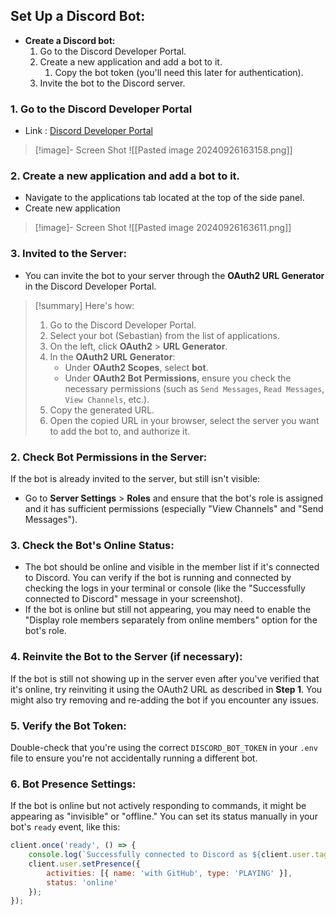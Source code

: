 ## Set Up a Discord Bot:

- **Create a Discord bot:**
    1. Go to the Discord Developer Portal.
    2. Create a new application and add a bot to it.
        1. Copy the bot token (you'll need this later for authentication).
    3. Invite the bot to the Discord server.

### 1. Go to the Discord Developer Portal
- Link : [Discord Developer Portal](https://discord.com/developers/docs/intro)
>[!image]- Screen Shot
>![[Pasted image 20240926163158.png]]

### 2. Create a new application and add a bot to it.
- Navigate to the applications tab located at the top of the side panel.
- Create new application
> [!image]- Screen Shot
> ![[Pasted image 20240926163611.png]]


### 3. Invited to the Server:

- You can invite the bot to your server through the **OAuth2 URL Generator** in the Discord Developer Portal.

> [!summary] Here's how:
> 
> 1. Go to the Discord Developer Portal.
> 2. Select your bot (Sebastian) from the list of applications.
> 3. On the left, click **OAuth2** > **URL Generator**.
> 4. In the **OAuth2 URL Generator**:
>     - Under **OAuth2 Scopes**, select **bot**.
>     - Under **OAuth2 Bot Permissions**, ensure you check the necessary permissions (such as `Send Messages`, `Read Messages`, `View Channels`, etc.).
> 5. Copy the generated URL.
> 6. Open the copied URL in your browser, select the server you want to add the bot to, and authorize it.

### 2. Check Bot Permissions in the Server:

If the bot is already invited to the server, but still isn't visible:

- Go to **Server Settings** > **Roles** and ensure that the bot's role is assigned and it has sufficient permissions (especially "View Channels" and "Send Messages").

### 3. Check the Bot's Online Status:

- The bot should be online and visible in the member list if it's connected to Discord. You can verify if the bot is running and connected by checking the logs in your terminal or console (like the "Successfully connected to Discord" message in your screenshot).
- If the bot is online but still not appearing, you may need to enable the "Display role members separately from online members" option for the bot's role.

### 4. Reinvite the Bot to the Server (if necessary):

If the bot is still not showing up in the server even after you've verified that it's online, try reinviting it using the OAuth2 URL as described in **Step 1**. You might also try removing and re-adding the bot if you encounter any issues.

### 5. Verify the Bot Token:

Double-check that you're using the correct `DISCORD_BOT_TOKEN` in your `.env` file to ensure you're not accidentally running a different bot.

### 6. Bot Presence Settings:

If the bot is online but not actively responding to commands, it might be appearing as "invisible" or "offline." You can set its status manually in your bot's `ready` event, like this:
```javascript
client.once('ready', () => {
    console.log(`Successfully connected to Discord as ${client.user.tag}.`);
    client.user.setPresence({
        activities: [{ name: 'with GitHub', type: 'PLAYING' }],
        status: 'online'
    });
});
```
